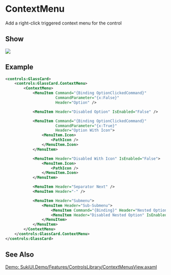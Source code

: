 # ContextMenu

Add a right-click triggered context menu for the control

## Show

<img src="/controls/inputs/contextmenus.gif"/>

## Example

```xml
<controls:GlassCard>
    <controls:GlassCard.ContextMenu>
        <ContextMenu>
            <MenuItem Command="{Binding OptionClickedCommand}"
                      CommandParameter="{x:False}"
                      Header="Option" />

            <MenuItem Header="Disabled Option" IsEnabled="False" />

            <MenuItem Command="{Binding OptionClickedCommand}"
                      CommandParameter="{x:True}"
                      Header="Option With Icon">
                <MenuItem.Icon>
                    <PathIcon />
                </MenuItem.Icon>
            </MenuItem>

            <MenuItem Header="Disabled With Icon" IsEnabled="False">
                <MenuItem.Icon>
                    <PathIcon />
                </MenuItem.Icon>
            </MenuItem>

            <MenuItem Header="Separator Next" />
            <MenuItem Header="-" />

            <MenuItem Header="Submenu">
                <MenuItem Header="Sub-Submenu">
                    <MenuItem Command="{Binding}" Header="Nested Option" />
                    <MenuItem Header="Disabled Nested Option" IsEnabled="False" />
                </MenuItem>
            </MenuItem>
        </ContextMenu>
    </controls:GlassCard.ContextMenu>
</controls:GlassCard>
```

## See Also

[Demo: SukiUI.Demo/Features/ControlsLibrary/ContextMenusView.axaml](https://github.com/kikipoulet/SukiUI/blob/main/SukiUI.Demo/Features/ControlsLibrary/ContextMenusView.axaml)